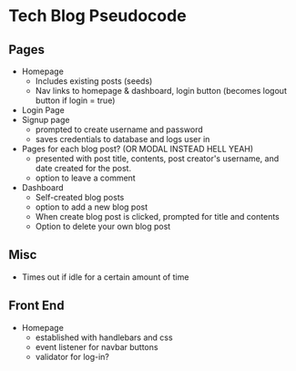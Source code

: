 # Tech Blog Pseudocode

## Pages
* Homepage
    * Includes existing posts (seeds)
    * Nav links to homepage & dashboard, login button (becomes logout button if login = true)
* Login Page
* Signup page
    * prompted to create username and password
    * saves credentials to database and logs user in
* Pages for each blog post? (OR MODAL INSTEAD HELL YEAH)
    * presented with post title, contents, post creator's username, and date created for the post. 
    * option to leave a comment
* Dashboard
    * Self-created blog posts
    * option to add a new blog post
    * When create blog post is clicked, prompted for title and contents
    * Option to delete your own blog post

## Misc
* Times out if idle for a certain amount of time

## Front End
* Homepage
    * established with handlebars and css
    * event listener for navbar buttons
    * validator for log-in?
    